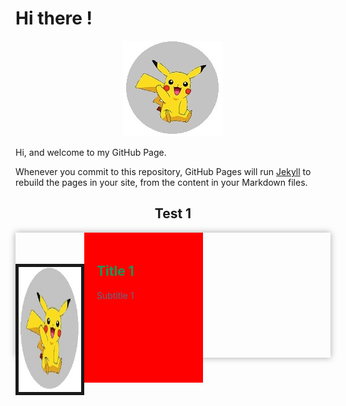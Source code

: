 # Hi there !

<p align="center">
  <img src="https://raw.githubusercontent.com/jamiejonna28/jamiejonna28.github.io/main/hi.jpg" />
</p>

Hi, and welcome to my GitHub Page.

Whenever you commit to this repository, GitHub Pages will run [Jekyll](https://jekyllrb.com/) to rebuild the pages in your site, from the content in your Markdown files.

<center><h2>Test 1</h2></center>
<div class = "test">
  <img src = "https://raw.githubusercontent.com/jamiejonna28/jamiejonna28.github.io/main/hi.jpg" class = "pic">
  <div class = "textdiv">
    <h2 class = "title"> Title 1</h2>
    <p class = "subtitle"> Subtitle 1 </p>
  </div>
</div>

<style>
  .test
  {
    width: 100%;
    height: 200px;
    box-shadow: 0px 0px 10px #A9A9A9;
    float: right;
  }
  .pic
  {
    width: 100px;
    height: 200px;
    border: 5px solid;
    float: left;
    margin: 50px 0px;
  }
  .textdiv
  {
    background-color: red;
    float: left;
    width: 100px;
    padding: 20px;
    width: 150px;
    height: 200px;
  }
  .title
  {
    color: #159957;
  }
  .subtitle
  {
    color: #606c83;
  }
</style>
